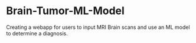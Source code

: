 # Brain-Tumor-ML-Model
Creating a webapp for users to input MRI Brain scans and use an ML model to determine a diagnosis.
